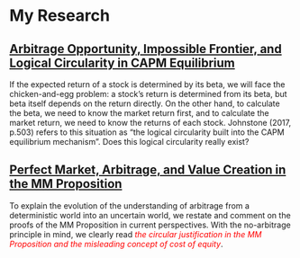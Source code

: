 # My Research

## [Arbitrage Opportunity, Impossible Frontier, and Logical Circularity in CAPM Equilibrium](CAPM.md)

If the expected return of a stock is determined by its beta, we will face the chicken-and-egg problem: a stock’s return is determined from its beta, but beta itself depends on the return directly. On the other hand, to calculate the beta, we need to know the market return first, and to calculate the market return, we need to know the returns of each stock. Johnstone (2017, p.503) refers to this situation as “the logical circularity built into the CAPM equilibrium mechanism”. Does this logical circularity really exist?


## [Perfect Market, Arbitrage, and Value Creation in the MM Proposition](MM.md)

To explain the evolution of the understanding of arbitrage from a deterministic world into an uncertain world, we restate and comment on the proofs of the MM Proposition in current perspectives. With the no-arbitrage principle in mind, we clearly read <span style="color:red">*the circular justification in the MM Proposition and the misleading concept of cost of equity*</span>. 


